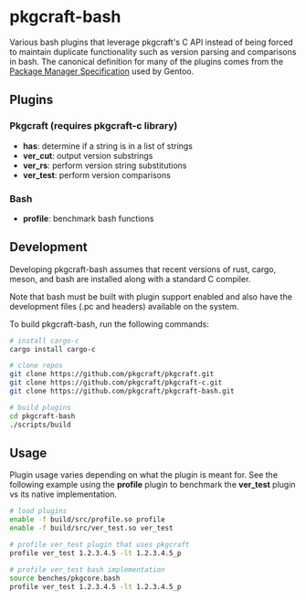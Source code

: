 # pkgcraft-bash

Various bash plugins that leverage pkgcraft's C API instead of being forced to
maintain duplicate functionality such as version parsing and comparisons in
bash. The canonical definition for many of the plugins comes from the [Package
Manager Specification][1] used by Gentoo.

## Plugins

### Pkgcraft (requires pkgcraft-c library)

- **has**: determine if a string is in a list of strings
- **ver_cut**: output version substrings
- **ver_rs**: perform version string substitutions
- **ver_test**: perform version comparisons

### Bash

- **profile**: benchmark bash functions

## Development

Developing pkgcraft-bash assumes that recent versions of rust, cargo, meson,
and bash are installed along with a standard C compiler.

Note that bash must be built with plugin support enabled and also have the
development files (.pc and headers) available on the system.

To build pkgcraft-bash, run the following commands:

```bash
# install cargo-c
cargo install cargo-c

# clone repos
git clone https://github.com/pkgcraft/pkgcraft.git
git clone https://github.com/pkgcraft/pkgcraft-c.git
git clone https://github.com/pkgcraft/pkgcraft-bash.git

# build plugins
cd pkgcraft-bash
./scripts/build
```

## Usage

Plugin usage varies depending on what the plugin is meant for. See the
following example using the **profile** plugin to benchmark the **ver_test**
plugin vs its native implementation.

```bash
# load plugins
enable -f build/src/profile.so profile
enable -f build/src/ver_test.so ver_test

# profile ver_test plugin that uses pkgcraft
profile ver_test 1.2.3.4.5 -lt 1.2.3.4.5_p

# profile ver_test bash implementation
source benches/pkgcore.bash
profile ver_test 1.2.3.4.5 -lt 1.2.3.4.5_p
```

[1]: <https://projects.gentoo.org/pms/latest/pms.html>
